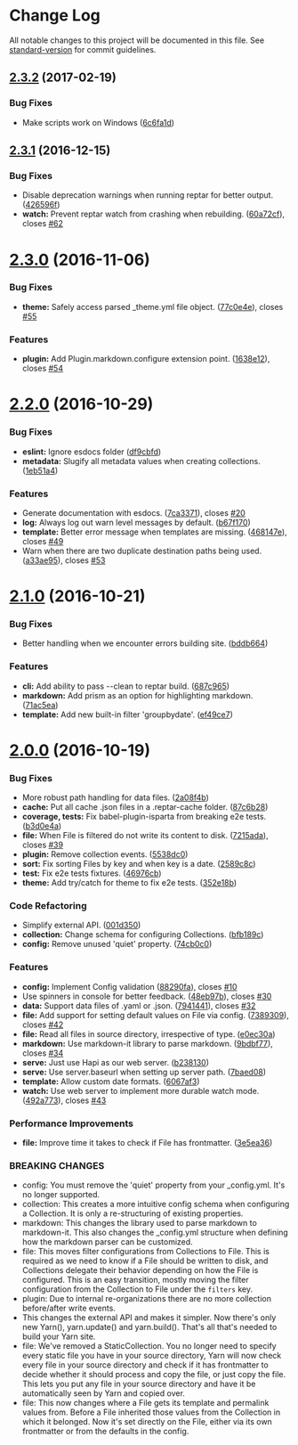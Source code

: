 # Change Log

All notable changes to this project will be documented in this file. See [standard-version](https://github.com/conventional-changelog/standard-version) for commit guidelines.

<a name="2.3.2"></a>
## [2.3.2](https://github.com/reptar/reptar/compare/v2.3.1...v2.3.2) (2017-02-19)


### Bug Fixes

* Make scripts work on Windows ([6c6fa1d](https://github.com/reptar/reptar/commit/6c6fa1d))



<a name="2.3.1"></a>
## [2.3.1](https://github.com/reptar/reptar/compare/v2.3.0...v2.3.1) (2016-12-15)


### Bug Fixes

* Disable deprecation warnings when running reptar for better output. ([426596f](https://github.com/reptar/reptar/commit/426596f))
* **watch:** Prevent reptar watch from crashing when rebuilding. ([60a72cf](https://github.com/reptar/reptar/commit/60a72cf)), closes [#62](https://github.com/reptar/reptar/issues/62)



<a name="2.3.0"></a>
# [2.3.0](https://github.com/reptar/reptar/compare/v2.2.0...v2.3.0) (2016-11-06)


### Bug Fixes

* **theme:** Safely access parsed _theme.yml file object. ([77c0e4e](https://github.com/reptar/reptar/commit/77c0e4e)), closes [#55](https://github.com/reptar/reptar/issues/55)


### Features

* **plugin:** Add Plugin.markdown.configure extension point. ([1638e12](https://github.com/reptar/reptar/commit/1638e12)), closes [#54](https://github.com/reptar/reptar/issues/54)



<a name="2.2.0"></a>
# [2.2.0](https://github.com/reptar/reptar/compare/v2.1.0...v2.2.0) (2016-10-29)


### Bug Fixes

* **eslint:** Ignore esdocs folder ([df9cbfd](https://github.com/reptar/reptar/commit/df9cbfd))
* **metadata:** Slugify all metadata values when creating collections. ([1eb51a4](https://github.com/reptar/reptar/commit/1eb51a4))


### Features

* Generate documentation with esdocs. ([7ca3371](https://github.com/reptar/reptar/commit/7ca3371)), closes [#20](https://github.com/reptar/reptar/issues/20)
* **log:** Always log out warn level messages by default. ([b67f170](https://github.com/reptar/reptar/commit/b67f170))
* **template:** Better error message when templates are missing. ([468147e](https://github.com/reptar/reptar/commit/468147e)), closes [#49](https://github.com/reptar/reptar/issues/49)
* Warn when there are two duplicate destination paths being used. ([a33ae95](https://github.com/reptar/reptar/commit/a33ae95)), closes [#53](https://github.com/reptar/reptar/issues/53)



<a name="2.1.0"></a>
# [2.1.0](https://github.com/reptar/reptar/compare/v2.0.0...v2.1.0) (2016-10-21)


### Bug Fixes

* Better handling when we encounter errors building site. ([bddb664](https://github.com/reptar/reptar/commit/bddb664))


### Features

* **cli:** Add ability to pass --clean to reptar build. ([687c965](https://github.com/reptar/reptar/commit/687c965))
* **markdown:** Add prism as an option for highlighting markdown. ([71ac5ea](https://github.com/reptar/reptar/commit/71ac5ea))
* **template:** Add new built-in filter 'groupbydate'. ([ef49ce7](https://github.com/reptar/reptar/commit/ef49ce7))



<a name="2.0.0"></a>
# [2.0.0](https://github.com/reptar/reptar/compare/v1.4.0...v2.0.0) (2016-10-19)


### Bug Fixes

* More robust path handling for data files. ([2a08f4b](https://github.com/reptar/reptar/commit/2a08f4b))
* **cache:** Put all cache .json files in a .reptar-cache folder. ([87c6b28](https://github.com/reptar/reptar/commit/87c6b28))
* **coverage, tests:** Fix babel-plugin-isparta from breaking e2e tests. ([b3d0e4a](https://github.com/reptar/reptar/commit/b3d0e4a))
* **file:** When File is filtered do not write its content to disk. ([7215ada](https://github.com/reptar/reptar/commit/7215ada)), closes [#39](https://github.com/reptar/reptar/issues/39)
* **plugin:** Remove collection events. ([5538dc0](https://github.com/reptar/reptar/commit/5538dc0))
* **sort:** Fix sorting Files by key and when key is a date. ([2589c8c](https://github.com/reptar/reptar/commit/2589c8c))
* **test:** Fix e2e tests fixtures. ([46976cb](https://github.com/reptar/reptar/commit/46976cb))
* **theme:** Add try/catch for theme to fix e2e tests. ([352e18b](https://github.com/reptar/reptar/commit/352e18b))


### Code Refactoring

* Simplify external API. ([001d350](https://github.com/reptar/reptar/commit/001d350))
* **collection:** Change schema for configuring Collections. ([bfb189c](https://github.com/reptar/reptar/commit/bfb189c))
* **config:** Remove unused 'quiet' property. ([74cb0c0](https://github.com/reptar/reptar/commit/74cb0c0))


### Features

* **config:** Implement Config validation ([88290fa](https://github.com/reptar/reptar/commit/88290fa)), closes [#10](https://github.com/reptar/reptar/issues/10)
* Use spinners in console for better feedback. ([48eb97b](https://github.com/reptar/reptar/commit/48eb97b)), closes [#30](https://github.com/reptar/reptar/issues/30)
* **data:** Support data files of .yaml or .json. ([7941441](https://github.com/reptar/reptar/commit/7941441)), closes [#32](https://github.com/reptar/reptar/issues/32)
* **file:** Add support for setting default values on File via config. ([7389309](https://github.com/reptar/reptar/commit/7389309)), closes [#42](https://github.com/reptar/reptar/issues/42)
* **file:** Read all files in source directory, irrespective of type. ([e0ec30a](https://github.com/reptar/reptar/commit/e0ec30a))
* **markdown:** Use markdown-it library to parse markdown. ([9bdbf77](https://github.com/reptar/reptar/commit/9bdbf77)), closes [#34](https://github.com/reptar/reptar/issues/34)
* **serve:** Just use Hapi as our web server. ([b238130](https://github.com/reptar/reptar/commit/b238130))
* **serve:** Use server.baseurl when setting up server path. ([7baed08](https://github.com/reptar/reptar/commit/7baed08))
* **template:** Allow custom date formats. ([6067af3](https://github.com/reptar/reptar/commit/6067af3))
* **watch:** Use web server to implement more durable watch mode. ([492a773](https://github.com/reptar/reptar/commit/492a773)), closes [#43](https://github.com/reptar/reptar/issues/43)


### Performance Improvements

* **file:** Improve time it takes to check if File has frontmatter. ([3e5ea36](https://github.com/reptar/reptar/commit/3e5ea36))


### BREAKING CHANGES

* config: You must remove the 'quiet' property from your
_config.yml. It's no longer supported.
* collection: This creates a more intuitive config schema when
configuring a Collection. It is only a re-structuring of existing
properties.
* markdown: This changes the library used to parse markdown to
markdown-it. This also changes the _config.yml structure when defining
how the markdown parser can be customized.
* file: This moves filter configurations from Collections to
File. This is required as we need to know if a File should be written
to disk, and Collections delegate their behavior depending on how the
File is configured. This is an easy transition, mostly moving the filter configuration
from the Collection to File under the `filters` key.
* plugin: Due to internal re-organizations there are no more
collection before/after write events.
* This changes the external API and makes it simpler.
Now there's only new Yarn(), yarn.update() and yarn.build(). That's
all that's needed to build your Yarn site.
* file: We've removed a StaticCollection. You no longer need
to specify every static file you have in your source directory, Yarn
will now check every file in your source directory and check if it has
frontmatter to decide whether it should process and copy the file,
or just copy the file. This lets you put any file in your source directory and have it be
automatically seen by Yarn and copied over.
* file: This now changes where a File gets its template and
permalink values from. Before a File inherited those values from
the Collection in which it belonged. Now it's set directly on the File,
either via its own frontmatter or from the defaults in the config.
